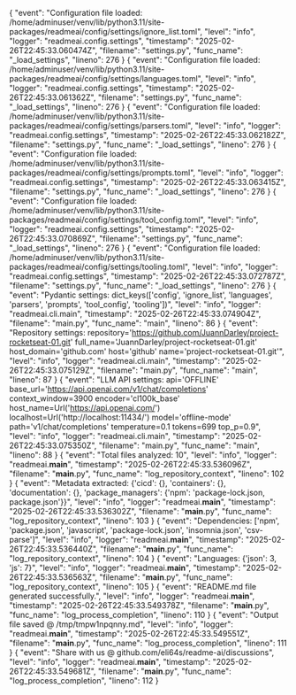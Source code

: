 {
"event": "Configuration file loaded: /home/adminuser/venv/lib/python3.11/site-packages/readmeai/config/settings/ignore_list.toml",
"level": "info",
"logger": "readmeai.config.settings",
"timestamp": "2025-02-26T22:45:33.060474Z",
"filename": "settings.py",
"func_name": "_load_settings",
"lineno": 276
}
{
"event": "Configuration file loaded: /home/adminuser/venv/lib/python3.11/site-packages/readmeai/config/settings/languages.toml",
"level": "info",
"logger": "readmeai.config.settings",
"timestamp": "2025-02-26T22:45:33.061362Z",
"filename": "settings.py",
"func_name": "_load_settings",
"lineno": 276
}
{
"event": "Configuration file loaded: /home/adminuser/venv/lib/python3.11/site-packages/readmeai/config/settings/parsers.toml",
"level": "info",
"logger": "readmeai.config.settings",
"timestamp": "2025-02-26T22:45:33.062182Z",
"filename": "settings.py",
"func_name": "_load_settings",
"lineno": 276
}
{
"event": "Configuration file loaded: /home/adminuser/venv/lib/python3.11/site-packages/readmeai/config/settings/prompts.toml",
"level": "info",
"logger": "readmeai.config.settings",
"timestamp": "2025-02-26T22:45:33.063415Z",
"filename": "settings.py",
"func_name": "_load_settings",
"lineno": 276
}
{
"event": "Configuration file loaded: /home/adminuser/venv/lib/python3.11/site-packages/readmeai/config/settings/tool_config.toml",
"level": "info",
"logger": "readmeai.config.settings",
"timestamp": "2025-02-26T22:45:33.070869Z",
"filename": "settings.py",
"func_name": "_load_settings",
"lineno": 276
}
{
"event": "Configuration file loaded: /home/adminuser/venv/lib/python3.11/site-packages/readmeai/config/settings/tooling.toml",
"level": "info",
"logger": "readmeai.config.settings",
"timestamp": "2025-02-26T22:45:33.072787Z",
"filename": "settings.py",
"func_name": "_load_settings",
"lineno": 276
}
{
"event": "Pydantic settings: dict_keys(['config', 'ignore_list', 'languages', 'parsers', 'prompts', 'tool_config', 'tooling'])",
"level": "info",
"logger": "readmeai.cli.main",
"timestamp": "2025-02-26T22:45:33.074904Z",
"filename": "main.py",
"func_name": "main",
"lineno": 86
}
{
"event": "Repository settings: repository='https://github.com/JuannDarley/project-rocketseat-01.git' full_name='JuannDarley/project-rocketseat-01.git' host_domain='github.com' host='github' name='project-rocketseat-01.git'",
"level": "info",
"logger": "readmeai.cli.main",
"timestamp": "2025-02-26T22:45:33.075129Z",
"filename": "main.py",
"func_name": "main",
"lineno": 87
}
{
"event": "LLM API settings: api='OFFLINE' base_url='https://api.openai.com/v1/chat/completions' context_window=3900 encoder='cl100k_base' host_name=Url('https://api.openai.com/') localhost=Url('http://localhost:11434/') model='offline-mode' path='v1/chat/completions' temperature=0.1 tokens=699 top_p=0.9",
"level": "info",
"logger": "readmeai.cli.main",
"timestamp": "2025-02-26T22:45:33.075350Z",
"filename": "main.py",
"func_name": "main",
"lineno": 88
}
{
"event": "Total files analyzed: 10",
"level": "info",
"logger": "readmeai.__main__",
"timestamp": "2025-02-26T22:45:33.536096Z",
"filename": "__main__.py",
"func_name": "log_repository_context",
"lineno": 102
}
{
"event": "Metadata extracted: {'cicd': {}, 'containers': {}, 'documentation': {}, 'package_managers': {'npm': 'package-lock.json, package.json'}}",
"level": "info",
"logger": "readmeai.__main__",
"timestamp": "2025-02-26T22:45:33.536302Z",
"filename": "__main__.py",
"func_name": "log_repository_context",
"lineno": 103
}
{
"event": "Dependencies: ['npm', 'package.json', 'javascript', 'package-lock.json', 'insomnia.json', 'csv-parse']",
"level": "info",
"logger": "readmeai.__main__",
"timestamp": "2025-02-26T22:45:33.536440Z",
"filename": "__main__.py",
"func_name": "log_repository_context",
"lineno": 104
}
{
"event": "Languages: {'json': 3, 'js': 7}",
"level": "info",
"logger": "readmeai.__main__",
"timestamp": "2025-02-26T22:45:33.536563Z",
"filename": "__main__.py",
"func_name": "log_repository_context",
"lineno": 105
}
{
"event": "README.md file generated successfully.",
"level": "info",
"logger": "readmeai.__main__",
"timestamp": "2025-02-26T22:45:33.549378Z",
"filename": "__main__.py",
"func_name": "log_process_completion",
"lineno": 110
}
{
"event": "Output file saved @ /tmp/tmpw1npqnny.md",
"level": "info",
"logger": "readmeai.__main__",
"timestamp": "2025-02-26T22:45:33.549551Z",
"filename": "__main__.py",
"func_name": "log_process_completion",
"lineno": 111
}
{
"event": "Share with us @ github.com/eli64s/readme-ai/discussions",
"level": "info",
"logger": "readmeai.__main__",
"timestamp": "2025-02-26T22:45:33.549681Z",
"filename": "__main__.py",
"func_name": "log_process_completion",
"lineno": 112
}
